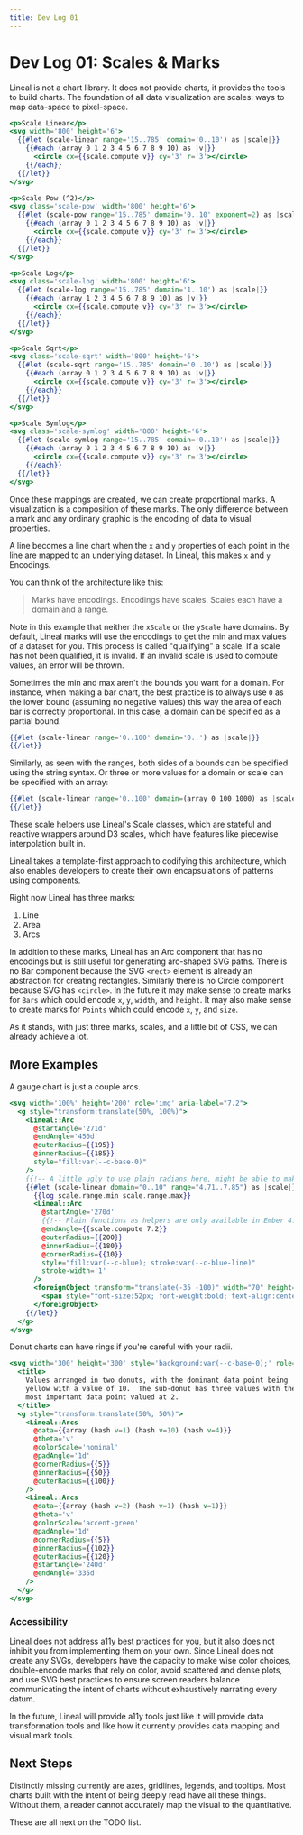 ```yaml
---
title: Dev Log 01
---
```


# Dev Log 01: Scales & Marks

Lineal is not a chart library. It does not provide charts, it provides the tools to build charts. The foundation of all data visualization are scales: ways to map data-space to pixel-space.

```hbs preview-template
<p>Scale Linear</p>
<svg width='800' height='6'>
  {{#let (scale-linear range='15..785' domain='0..10') as |scale|}}
    {{#each (array 0 1 2 3 4 5 6 7 8 9 10) as |v|}}
      <circle cx={{scale.compute v}} cy='3' r='3'></circle>
    {{/each}}
  {{/let}}
</svg>

<p>Scale Pow (^2)</p>
<svg class='scale-pow' width='800' height='6'>
  {{#let (scale-pow range='15..785' domain='0..10' exponent=2) as |scale|}}
    {{#each (array 0 1 2 3 4 5 6 7 8 9 10) as |v|}}
      <circle cx={{scale.compute v}} cy='3' r='3'></circle>
    {{/each}}
  {{/let}}
</svg>

<p>Scale Log</p>
<svg class='scale-log' width='800' height='6'>
  {{#let (scale-log range='15..785' domain='1..10') as |scale|}}
    {{#each (array 1 2 3 4 5 6 7 8 9 10) as |v|}}
      <circle cx={{scale.compute v}} cy='3' r='3'></circle>
    {{/each}}
  {{/let}}
</svg>

<p>Scale Sqrt</p>
<svg class='scale-sqrt' width='800' height='6'>
  {{#let (scale-sqrt range='15..785' domain='0..10') as |scale|}}
    {{#each (array 0 1 2 3 4 5 6 7 8 9 10) as |v|}}
      <circle cx={{scale.compute v}} cy='3' r='3'></circle>
    {{/each}}
  {{/let}}
</svg>

<p>Scale Symlog</p>
<svg class='scale-symlog' width='800' height='6'>
  {{#let (scale-symlog range='15..785' domain='0..10') as |scale|}}
    {{#each (array 0 1 2 3 4 5 6 7 8 9 10) as |v|}}
      <circle cx={{scale.compute v}} cy='3' r='3'></circle>
    {{/each}}
  {{/let}}
</svg>
```

Once these mappings are created, we can create proportional marks. A visualization is a composition of these marks. The only difference between a mark and any ordinary graphic is the encoding of data to visual properties.

A line becomes a line chart when the `x` and `y` properties of each point in the line are mapped to an underlying dataset. In Lineal, this makes `x` and `y` Encodings.

You can think of the architecture like this:

> Marks have encodings. Encodings have scales. Scales each have a domain and a range.

Note in this example that neither the `xScale` or the `yScale` have domains. By default, Lineal marks will use the encodings to get the min and max values of a dataset for you. This process is called "qualifying" a scale. If a scale has not been qualified, it is invalid. If an invalid scale is used to compute values, an error will be thrown.

Sometimes the min and max aren't the bounds you want for a domain. For instance, when making a bar chart, the best practice is to always use `0` as the lower bound (assuming no negative values) this way the area of each bar is correctly proportional. In this case, a domain can be specified as a partial bound.

```hbs
{{#let (scale-linear range='0..100' domain='0..') as |scale|}}
{{/let}}
```

Similarly, as seen with the ranges, both sides of a bounds can be specified using the string syntax. Or three or more values for a domain or scale can be specified with an array:

```hbs
{{#let (scale-linear range='0..100' domain=(array 0 100 1000) as |scale|}}
{{/let}}
```

These scale helpers use Lineal's Scale classes, which are stateful and reactive wrappers around D3 scales, which have features like piecewise interpolation built in.

Lineal takes a template-first approach to codifying this architecture, which also enables developers to create their own encapsulations of patterns using components.

Right now Lineal has three marks:

1. Line
2. Area
3. Arcs

In addition to these marks, Lineal has an Arc component that has no encodings but is still useful for generating arc-shaped SVG paths. There is no Bar component because the SVG `<rect>` element is already an abstraction for creating rectangles. Similarly there is no Circle component because SVG has `<circle>`. In the future it may make sense to create marks for `Bars` which could encode `x`, `y`, `width`, and `height`. It may also make sense to create marks for `Points` which could encode `x`, `y`, and `size`.

As it stands, with just three marks, scales, and a little bit of CSS, we can already achieve a lot.

## More Examples

A gauge chart is just a couple arcs.

```hbs preview-template
<svg width='100%' height='200' role='img' aria-label="7.2">
  <g style="transform:translate(50%, 100%)">
    <Lineal::Arc
      @startAngle='271d'
      @endAngle='450d'
      @outerRadius={{195}}
      @innerRadius={{185}}
      style="fill:var(--c-base-0)"
    />
    {{!-- A little ugly to use plain radians here, might be able to make it nicer later? --}}
    {{#let (scale-linear domain="0..10" range="4.71..7.85") as |scale|}}
      {{log scale.range.min scale.range.max}}
      <Lineal::Arc
        @startAngle='270d'
        {{!-- Plain functions as helpers are only available in Ember 4.5 and later --}}
        @endAngle={{scale.compute 7.2}}
        @outerRadius={{200}}
        @innerRadius={{180}}
        @cornerRadius={{10}}
        style="fill:var(--c-blue); stroke:var(--c-blue-line)"
        stroke-width='1'
      />
      <foreignObject transform="translate(-35 -100)" width="70" height="100">
        <span style="font-size:52px; font-weight:bold; text-align:center">7.2</span>
      </foreignObject>
    {{/let}}
  </g>
</svg>
```

Donut charts can have rings if you're careful with your radii.

```hbs preview-template
<svg width='300' height='300' style='background:var(--c-base-0);' role='img'>
  <title>
    Values arranged in two donuts, with the dominant data point being
    yellow with a value of 10.  The sub-donut has three values with the
    most important data point valued at 2.
  </title>
  <g style="transform:translate(50%, 50%)">
    <Lineal::Arcs
      @data={{array (hash v=1) (hash v=10) (hash v=4)}}
      @theta='v'
      @colorScale='nominal'
      @padAngle='1d'
      @cornerRadius={{5}}
      @innerRadius={{50}}
      @outerRadius={{100}}
    />
    <Lineal::Arcs
      @data={{array (hash v=2) (hash v=1) (hash v=1)}}
      @theta='v'
      @colorScale='accent-green'
      @padAngle='1d'
      @cornerRadius={{5}}
      @innerRadius={{102}}
      @outerRadius={{120}}
      @startAngle='240d'
      @endAngle='335d'
    />
  </g>
</svg>
```

### Accessibility

Lineal does not address a11y best practices for you, but it also does not inhibit you from implementing them on your own. Since Lineal does not create any SVGs, developers have the capacity to make wise color choices, double-encode marks that rely on color, avoid scattered and dense plots, and use SVG best practices to ensure screen readers balance communicating the intent of charts without exhaustively narrating every datum.

In the future, Lineal will provide a11y tools just like it will provide data transformation tools and like how it currently provides data mapping and visual mark tools.

## Next Steps

Distinctly missing currently are axes, gridlines, legends, and tooltips. Most charts built with the intent of being deeply read have all these things. Without them, a reader cannot accurately map the visual to the quantitative.

These are all next on the TODO list. 
